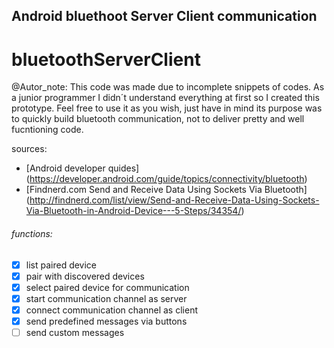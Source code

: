 ## Android bluethoot Server Client communication 
# bluetoothServerClient

@Autor_note:
This code was made due to incomplete snippets of codes. As a junior programmer I didn´t understand everything at first 
so I created this prototype. Feel free to use it as you wish, just have in mind its purpose was to quickly build bluetooth
communication, not to deliver pretty and well fucntioning code.

sources: 
- [Android developer quides] 
(https://developer.android.com/guide/topics/connectivity/bluetooth)
- [Findnerd.com Send and Receive Data Using Sockets Via Bluetooth] 
(http://findnerd.com/list/view/Send-and-Receive-Data-Using-Sockets-Via-Bluetooth-in-Android-Device---5-Steps/34354/)

###### functions:
- [x] list paired device
- [x] pair with discovered devices 
- [x] select paired device for communication
- [x] start communication channel as server
- [x] connect communication channel as client
- [x] send predefined messages via buttons
- [ ] send custom messages 
